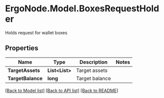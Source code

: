 # ErgoNode.Model.BoxesRequestHolder
Holds request for wallet boxes

## Properties

Name | Type | Description | Notes
------------ | ------------- | ------------- | -------------
**TargetAssets** | **List&lt;List&gt;** | Target assets | 
**TargetBalance** | **long** | Target balance | 

[[Back to Model list]](../README.md#documentation-for-models) [[Back to API list]](../README.md#documentation-for-api-endpoints) [[Back to README]](../README.md)

